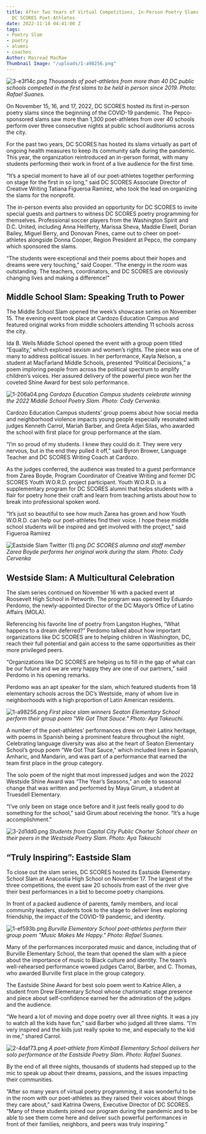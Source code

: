 ```yaml
---
title: After Two Years of Virtual Competitions, In-Person Poetry Slams Return For
  DC SCORES Poet-Athletes
date: 2022-11-18 04:41:00 Z
tags:
- Poetry Slam
- poetry
- alumni
- coaches
Author: Mairead MacRae
Thumbnail Image: "/uploads/1-a98256.png"
---
```


![3-e3f14c.png](/uploads/3-e3f14c.png)
*Thousands of poet-athletes from more than 40 DC public schools competed in the first slams to be held in person since 2019. Photo: Rafael Suanes.*











On November 15, 16, and 17, 2022, DC SCORES hosted its first in-person poetry slams since the beginning of the COVID-19 pandemic. The Pepco-sponsored slams saw more than 1,300 poet-athletes from over 40 schools perform over three consecutive nights at public school auditoriums across the city.

For the past two years, DC SCORES has hosted its slams virtually as part of ongoing health measures to keep its community safe during the pandemic. This year, the organization reintroduced an in-person format, with many students performing their work in front of a live audience for the first time.

“It’s a special moment to have all of our poet-athletes together performing on stage for the first in so long,” said DC SCORES Associate Director of Creative Writing Tatiana Figueroa Ramírez, who took the lead on organizing the slams for the nonprofit.

The in-person events also provided an opportunity for DC SCORES to invite special guests and partners to witness DC SCORES poetry programming for themselves. Professional soccer players from the Washington Spirit and D.C. United, including Anna Heilferty, Marissa Sheva, Maddie Elwell, Dorian Bailey, Miguel Berry, and Donovan Pines, came out to cheer on poet-athletes alongside Donna Cooper, Region President at Pepco, the company which sponsored the slams.

“The students were exceptional and their poems about their hopes and dreams were very touching,” said Cooper. “The energy in the room was outstanding. The teachers, coordinators, and DC SCORES are obviously changing lives and making a difference!”

## Middle School Slam: Speaking Truth to Power

The Middle School Slam opened the week’s showcase series on November 15. The evening event took place at Cardozo Education Campus and featured original works from middle schoolers attending 11 schools across the city.

Ida B. Wells Middle School opened the event with a group poem titled “Equality,’ which explored sexism and women’s rights. The piece was one of many to address political issues. In her performance, Kayla Nelson, a student at MacFarland Middle Schools, presented “Political Decisions,” a poem imploring people from across the political spectrum to amplify children’s voices. Her assured delivery of the powerful piece won her the coveted Shine Award for best solo performance.

![1-206a04.png](/uploads/1-206a04.png)
*Cardozo Education Campus students celebrate winning the 2022 Middle School Poetry Slam. Photo: Cody Cervenka.*

Cardozo Education Campus students’ group poems about how social media and neighborhood violence impacts young people especially resonated with judges Kenneth Carrol, Mariah Barber, and Greta Adjei Silas, who awarded the school with first place for group performance at the slam.

“I’m so proud of my students. I knew they could do it. They were very nervous, but in the end they pulled it off,” said Byron Brower, Language Teacher and DC SCORES Writing Coach at Cardozo.

As the judges conferred, the audience was treated to a guest performance from Zarea Boyde, Program Coordinator of Creative Writing and former DC SCORES Youth W.O.R.D. project participant. Youth W.O.R.D. is a supplementary program for DC SCORES alumni that helps students with a flair for poetry hone their craft and learn from teaching artists about how to break into professional spoken word.

“It’s just so beautiful to see how much Zarea has grown and how Youth W.O.R.D. can help our poet-athletes find their voice. I hope these middle school students will be inspired and get involved with the project,” said Figueroa Ramírez

![Eastside Slam Twitter (1).png](/uploads/Eastside%20Slam%20Twitter%20(1).png)
*DC SCORES alumna and staff member Zarea Boyde performs her original work during the slam. Photo: Cody Cervenka*

## Westside Slam: A Multicultural Celebration

The slam series continued on November 16 with a packed event at Roosevelt High School in Petworth. The program was opened by Eduardo Perdomo, the newly-appointed Director of the DC Mayor’s Office of Latino Affairs (MOLA).

Referencing his favorite line of poetry from Langston Hughes, “What happens to a dream deferred?” Perdomo talked about how important organizations like DC SCORES are to helping children in Washington, DC, reach their full potential and gain access to the same opportunities as their more privileged peers.

“Organizations like DC SCORES are helping us to fill in the gap of what can be our future and we are very happy they are one of our partners,” said Perdomo in his opening remarks.

Perdomo was an apt speaker for the slam, which featured students from 18 elementary schools across the DC’s Westside, many of whom live in neighborhoods with a high proportion of Latin American residents.

![1-a98256.png](/uploads/1-a98256.png)
*First place slam winners Seaton Elementary School perform their group poem "We Got That Sauce." Photo: Aya Takeuchi.*

A number of the poet-athletes’ performances drew on their Latinx heritage, with poems in Spanish being a prominent feature throughout the night. Celebrating language diversity was also at the heart of Seaton Elementary School’s group poem “We Got That Sauce,” which included lines in Spanish, Amharic, and Mandarin, and was part of a performance that earned the team first place in the group category.

The solo poem of the night that most impressed judges and won the 2022 Westside Shine Award was “The Year’s Seasons,” an ode to seasonal change that was written and performed by Maya Girum, a student at Truesdell Elementary.

“I’ve only been on stage once before and it just feels really good to do something for the school,” said Girum about receiving the honor. “It’s a huge accomplishment.”

![3-2d1dd0.png](/uploads/3-2d1dd0.png)
*Students from Capital City Public Charter School cheer on their peers in the Westside Poetry Slam. Photo: Aya Takeuchi*

## “Truly Inspiring”: Eastside Slam

To close out the slam series, DC SCORES hosted its Eastside Elementary School Slam at Anacostia High School on November 17. The largest of the three competitions, the event saw 20 schools from east of the river give their best performances in a bid to become poetry champions.

In front of a packed audience of parents, family members, and local community leaders, students took to the stage to deliver lines exploring friendship, the impact of the COVID-19 pandemic, and identity.

![1-ef593b.png](/uploads/1-ef593b.png)
*Burville Elementary School poet-athletes perform their group poem "Music Makes Me Happy." Photo: Rafael Suanes.*

Many of the performances incorporated music and dance, including that of Burville Elementary School, the team that opened the slam with a piece about the importance of music to Black culture and identity. The team’s well-rehearsed performance wowed judges Carrol, Barber, and C. Thomas, who awarded Burville first place in the group category.

The Eastside Shine Award for best solo poem went to Katrice Allen, a student from Drew Elementary School whose charismatic stage presence and piece about self-confidence earned her the admiration of the judges and the audience.

“We heard a lot of moving and dope poetry over all three nights. It was a joy to watch all the kids have fun,” said Barber who judged all three slams. “I’m very inspired and the kids just really spoke to me, and especially to the kid in me,” shared Carrol.

![2-4daf73.png](/uploads/2-4daf73.png)
*A poet-athlete from Kimball Elementary School delivers her solo performance at the Eastside Poetry Slam. Photo: Rafael Suanes.*

By the end of all three nights, thousands of students had stepped up to the mic to speak up about their dreams, passions, and the issues impacting their communities.

“After so many years of virtual poetry programming, it was wonderful to be in the room with our poet-athletes as they raised their voices about things they care about,” said Katrina Owens, Executive Director of DC SCORES. “Many of these students joined our program during the pandemic and to be able to see them come here and deliver such powerful performances in front of their families, neighbors, and peers was truly inspiring.”